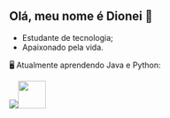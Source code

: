 ## Olá, meu nome é Dionei 👋
 - Estudante de tecnologia;
 - Apaixonado pela vida.
 
  🖥️ Atualmente aprendendo Java e Python:
  
 <img src="https://cdn.jsdelivr.net/gh/devicons/devicon/icons/java/java-original.svg" /><img width='50' heigth='50' src="https://cdn.jsdelivr.net/gh/devicons/devicon/icons/python/python-original.svg" />
          

            
          
           
          
          
          

